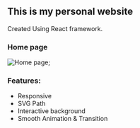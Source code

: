## This is my personal website

Created Using React framework.


### Home page

![Home page]("README_img/home.png");


### Features:
- Responsive
- SVG Path
- Interactive background
- Smooth Animation & Transition
